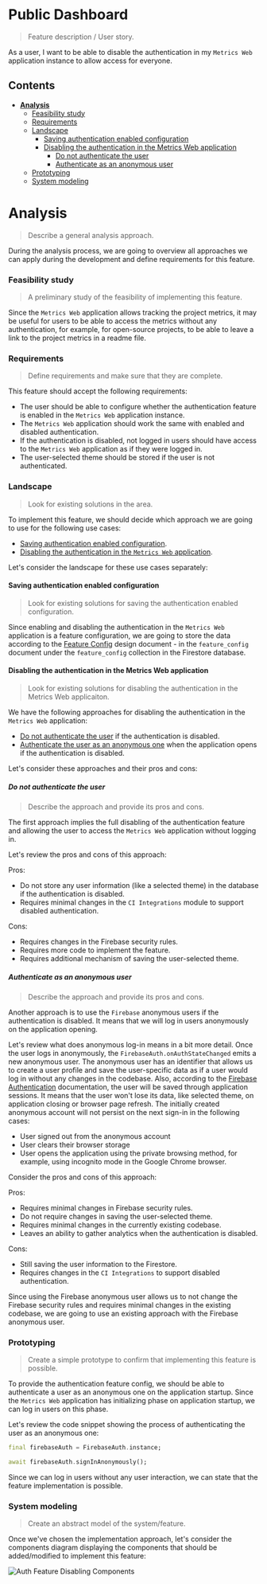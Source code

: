 # Public Dashboard
> Feature description / User story.

As a user, I want to be able to disable the authentication in my `Metrics Web` application instance to allow access for everyone.

## Contents

- [**Analysis**](#analysis)
    - [Feasibility study](#feasibility-study)
    - [Requirements](#requirements)
    - [Landscape](#landscape)
        - [Saving authentication enabled configuration](#Saving-authentication-enabled-configuration)
        - [Disabling the authentication in the Metrics Web application](#Disabling-the-authentication-in-the-Metrics-Web-application)
            - [Do not authenticate the user](#Do-not-authenticate-the-user)
            - [Authenticate as an anonymous user](#Authenticate-as-an-anonymous-user)
    - [Prototyping](#prototyping)
    - [System modeling](#system-modeling)

# Analysis
> Describe a general analysis approach.

During the analysis process, we are going to overview all approaches we can apply during the development and define requirements for this feature.

### Feasibility study
> A preliminary study of the feasibility of implementing this feature.

Since the `Metrics Web` application allows tracking the project metrics, it may be useful for users to be able to access the metrics without any authentication, for example, for open-source projects, to be able to leave a link to the project metrics in a readme file.

### Requirements
> Define requirements and make sure that they are complete.

This feature should accept the following requirements: 

- The user should be able to configure whether the authentication feature is enabled in the `Metrics Web` application instance.
- The `Metrics Web` application should work the same with enabled and disabled authentication. 
- If the authentication is disabled, not logged in users should have access to the `Metrics Web` application as if they were logged in.
- The user-selected theme should be stored if the user is not authenticated.

### Landscape
> Look for existing solutions in the area.

To implement this feature, we should decide which approach we are going to use for the following use cases: 

- [Saving authentication enabled configuration](#Saving-authentication-enabled-configuration). 
- [Disabling the authentication in the `Metrics Web` application](#Disabling-the-authentication-in-the-Metrics-Web-application).

Let's consider the landscape for these use cases separately: 

#### Saving authentication enabled configuration 
> Look for existing solutions for saving the authentication enabled configuration.

Since enabling and disabling the authentication in the `Metrics Web` application is a feature configuration, we are going to store the data according to the [Feature Config](https://github.com/Flank/flank-dashboard/blob/master/metrics/web/docs/features/feature_config/01_feature_config_design.md) design document - in the `feature_config` document under the `feature_config` collection in the Firestore database.

#### Disabling the authentication in the Metrics Web application
> Look for existing solutions for disabling the authentication in the Metrics Web applicaiton.

We have the following approaches for disabling the authentication in the `Metrics Web` application: 

- [Do not authenticate the user](#Do-not-authenticate-the-user) if the authentication is disabled.
- [Authenticate the user as an anonymous one](#Authenticate-as-an-anonymous-user) when the application opens if the authentication is disabled.

Let's consider these approaches and their pros and cons: 

##### Do not authenticate the user
> Describe the approach and provide its pros and cons.

The first approach implies the full disabling of the authentication feature and allowing the user to access the `Metrics Web` application without logging in. 

Let's review the pros and cons of this approach: 

Pros: 
- Do not store any user information (like a selected theme) in the database if the authentication is disabled.
- Requires minimal changes in the `CI Integrations` module to support disabled authentication.

Cons: 
- Requires changes in the Firebase security rules.
- Requires more code to implement the feature.
- Requires additional mechanism of saving the user-selected theme.

##### Authenticate as an anonymous user
> Describe the approach and provide its pros and cons.

Another approach is to use the `Firebase` anonymous users if the authentication is disabled. It means that we will log in users anonymously on the application opening.

Let's review what does anonymous log-in means in a bit more detail. Once the user logs in anonymously, the `FirebaseAuth.onAuthStateChanged` emits a new anonymous user. The anonymous user has an identifier that allows us to create a user profile and save the user-specific data as if a user would log in without any changes in the codebase. Also, according to the [Firebase Authentication](https://firebase.flutter.dev/docs/auth/usage/#anonymous-sign-in) documentation, the user will be saved through application sessions. It means that the user won't lose its data, like selected theme, on application closing or browser page refresh. The initially created anonymous account will not persist on the next sign-in in the following cases: 

- User signed out from the anonymous account
- User clears their browser storage
- User opens the application using the private browsing method, for example, using incognito mode in the Google Chrome browser.

Consider the pros and cons of this approach: 

Pros: 
- Requires minimal changes in Firebase security rules.
- Do not require changes in saving the user-selected theme. 
- Requires minimal changes in the currently existing codebase.
- Leaves an ability to gather analytics when the authentication is disabled.

Cons:
- Still saving the user information to the Firestore. 
- Requires changes in the `CI Integrations` to support disabled authentication.

Since using the Firebase anonymous user allows us to not change the Firebase security rules and requires minimal changes in the existing codebase, we are going to use an existing approach with the Firebase anonymous user.

### Prototyping
> Create a simple prototype to confirm that implementing this feature is possible.

To provide the authentication feature config, we should be able to authenticate a user as an anonymous one on the application startup. Since the `Metrics Web` application has initializing phase on application startup, we can log in users on this phase. 

Let's review the code snippet showing the process of authenticating the user as an anonymous one: 

```dart
final firebaseAuth = FirebaseAuth.instance;

await firebaseAuth.signInAnonymously();
```

Since we can log in users without any user interaction, we can state that the feature implementation is possible. 

### System modeling
> Create an abstract model of the system/feature.

Once we've chosen the implementation approach, let's consider the components diagram displaying the components that should be added/modified to implement this feature: 

![Auth Feature Disabling Components](http://www.plantuml.com/plantuml/proxy?cache=no&fmt=svg&src=https://raw.githubusercontent.com/Flank/flank-dashboard/public_dashboard_analysis/metrics/web/docs/features/public_dashboard/diagrams/public_dashboard_components.puml)

